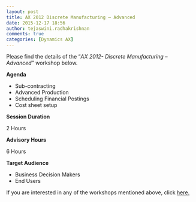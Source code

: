 ```yaml
---
layout: post
title: AX 2012 Discrete Manufacturing – Advanced
date: 2015-12-17 18:56
author: tejaswini.radhakrishnan
comments: true
categories: [Dynamics AX]
---
```

Please find the details of the “<em>AX 2012</em><em>- Discrete Manufacturing – Advanced”</em> workshop below.

<strong>Agenda</strong>
<ul>
	<li>Sub-contracting</li>
	<li>Advanced Production</li>
	<li>Scheduling Financial Postings</li>
	<li>Cost sheet setup</li>
</ul>
<strong>Session Duration</strong>

2 Hours

<strong>Advisory Hours</strong>

6 Hours

<strong>Target Audience</strong>
<ul>
	<li>Business Decision Makers</li>
	<li>End Users</li>
</ul>
If you are interested in any of the workshops mentioned above, click <a href="mailto:blog_ptsdynamics@microsoft.com?Subject=Dynamics%20AX%20Workshops%20-%20Registration&amp;Body=PLEASE%20FILL%20IN%20THE%20FOLLOWING%20DETAILS%0A%0AName%3A%0ACompany%20Name%3A%0APartner%20ID%3A%0AContact%20number%3A%0AEmail%20ID%3A%0AProducts%20interested%20in%3A%0ASessions%20interested%20in%3A">here.</a>
